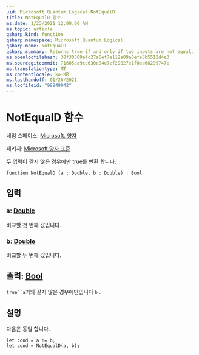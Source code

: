 ```yaml
---
uid: Microsoft.Quantum.Logical.NotEqualD
title: NotEqualD 함수
ms.date: 1/23/2021 12:00:00 AM
ms.topic: article
qsharp.kind: function
qsharp.namespace: Microsoft.Quantum.Logical
qsharp.name: NotEqualD
qsharp.summary: Returns true if and only if two inputs are not equal.
ms.openlocfilehash: 38f30309a4c27a5ef7e112a09a0efe3b5512d4e3
ms.sourcegitcommit: 71605ea9cc630e84e7ef29027e1f0ea06299747e
ms.translationtype: MT
ms.contentlocale: ko-KR
ms.lasthandoff: 01/26/2021
ms.locfileid: "98849042"
---
```

# <a name="notequald-function"></a>NotEqualD 함수

네임 스페이스: [Microsoft. 양자](xref:Microsoft.Quantum.Logical)

패키지: [Microsoft 양자 표준](https://nuget.org/packages/Microsoft.Quantum.Standard)


두 입력이 같지 않은 경우에만 true를 반환 합니다.

```qsharp
function NotEqualD (a : Double, b : Double) : Bool
```


## <a name="input"></a>입력

### <a name="a--double"></a>a: [Double](xref:microsoft.quantum.lang-ref.double)

비교할 첫 번째 값입니다.


### <a name="b--double"></a>b: [Double](xref:microsoft.quantum.lang-ref.double)

비교할 두 번째 값입니다.



## <a name="output--bool"></a>출력: [Bool](xref:microsoft.quantum.lang-ref.bool)

`true``a`가와 같지 않은 경우에만입니다 `b` .

## <a name="remarks"></a>설명

다음은 동일 합니다.

```qsharp
let cond = a != b;
let cond = NotEqualD(a, b);
```